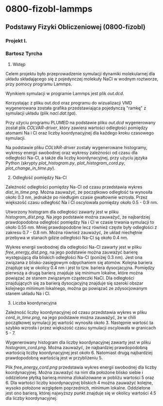 # 0800-fizobl-lammps

## Podstawy Fizyki Obliczeniowej (0800-fizobl)

### Projekt I.
### Bartosz Tyrcha



1. Wstęp

Celem projektu było przeprowadzenie symulacji dynamiki molekularnej
dla układu składającego się z pojedynczej molekuły NaCl w wodnym roztworze,
przy pomocy programu Lammps. 

Wynikiem symulacji w programie Lammps jest plik *out.dcd*.

Korzystając z pliku out.dcd oraz programu do wizualizacji VMD wygenerowana
została grafika przedstawiająca pojedynczą "ramkę" z symulacji układu 
(plik *nacl.dat.tga*).

Przy użyciu programu PLUMED na podstawie pliku *out.dcd* wygenerowany został 
plik *COLVAR-driver*, który zawiera wartości odległości pomiędzy atomami Na i Cl 
oraz liczby koordynacyjnej dla każdego kroku czasowego symulacji.

Na podstawie pliku *COLVAR-driver* zostały wygenerowane histogramy, wykresy 
energii swobodnej oraz wykresy zależności od czasu dla odległości Na-Cl, 
a także dla liczby koordynacyjnej, przy użyciu języka Python 
(skrypty *plot_histogram.py*, *plot_histogram_cord.py*, *plot_change_in_time.py*).



2. Odległość pomiędzy Na-Cl

Zależność odległości pomiędzy Na-Cl od czasu przedstawia wykres 
*dist_in_time.png*. Można zauważyć, że początkowo odległość ta wynosiła około 
0.3 nm, jednakże po niedługim czasie gwałtownie wzrosła. Przez większość czasu 
odległość Na i Cl oscylowała pomiędzy około 0.5 - 0.9 nm.

Utworzony histogram dla odległości zawarty jest w pliku *histogram_dist.png*.
Na jego podstawie można zauważyć, że najbardziej prawdopodobna odległość
pomiędzy Na i Cl w czasie trwania symulacji to około 0.55 nm. Mniej 
prawdopodobne lecz również częste były odległości z zakresu 0.7 - 0.8 nm. Można 
również zauważyć, że układ niechętnie przebywa w stanach gdzie odległości Na-Cl 
są około 0.4 nm.

Wykres energii swobodnej dla odległości Na-Cl zawarty jest w pliku 
*free_energy_dist.png*, na jego podstawie można zauważyć barierę występującą dla 
bliskich odległości Na-Cl (poniżej 0.3 nm). Jest ona związana 
z blisko-zasięgowym odpychaniem się atomów. Kolejna bariera znajduje się 
w okolicy 0.4 nm i jest to tzw. bariera dysocjacyjna. Pomiędzy pierwszą a drugą
barierą znajduje się minimum lokalne, które można powiązać ze stanem związanym
cząsteczki NaCl. Dla odległości znajdujących się za barierą dysocjacyjną 
znajduje się szeroki obszar kolejnego minimum lokalnego, można go powiązać 
ze zdysocjowanym stanem układu Na i Cl.



3. Liczba koordynacyjna

Zależność liczby koordynacyjnej od czasu przedstawia wykres w pliku 
*cord_in_time.png*, na jego podstawie można zauważyć, że w chili początkowej 
symulacji jej wartość wynosiła około 3. Następnie wartość ta szybko wzrosła
i przez większość czasu symulacji oscylowała w granicach 5 - 7.

Wygenerowany histogram dla liczby koordynacyjnej zawarty jest w pliku 
*histogram_cord.png*. Można zauważyć, że najbardziej prawdopodobną wartością 
liczby koordynacyjnej jest około 6. Natomiast drugą najbardziej prawdopodobną 
wartością jest w przybliżeniu 5.

Plik *free_energy_cord.png* przedstawia wykres energii swobodnej dla liczby 
koordynacyjnej. Można zauważyć na nim dla położone blisko siebie i oddzielone 
płytką barierą minima zlokalizowane w pobliżu wartości 5 oraz 6. Dla wartości 
liczby koordynacyjnej bliskich 4 można zauważyć kolejne, wysoko położone 
względem poprzednich, minimum lokalne. Oddzielone jest ono barierą, której 
najwyższy punkt znajduje się w okolicy wartości 4.5 dla liczby koordynacyjnej.





